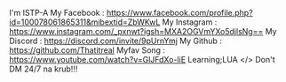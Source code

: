 I'm ISTP-A
My Facebook : https://www.facebook.com/profile.php?id=100078061865311&mibextid=ZbWKwL
My Instagram : https://www.instagram.com/_pxnwt?igsh=MXA2OGVmYXo5djlsNg==
My Discord : https://discord.com/invite/9pUrnYmj 
My Github : https://github.com/Thatitreal
Myfav Song :  https://www.youtube.com/watch?v=GlJFdXo-liE
Learning;LUA </>
Don't DM 24/7 na krub!!!
